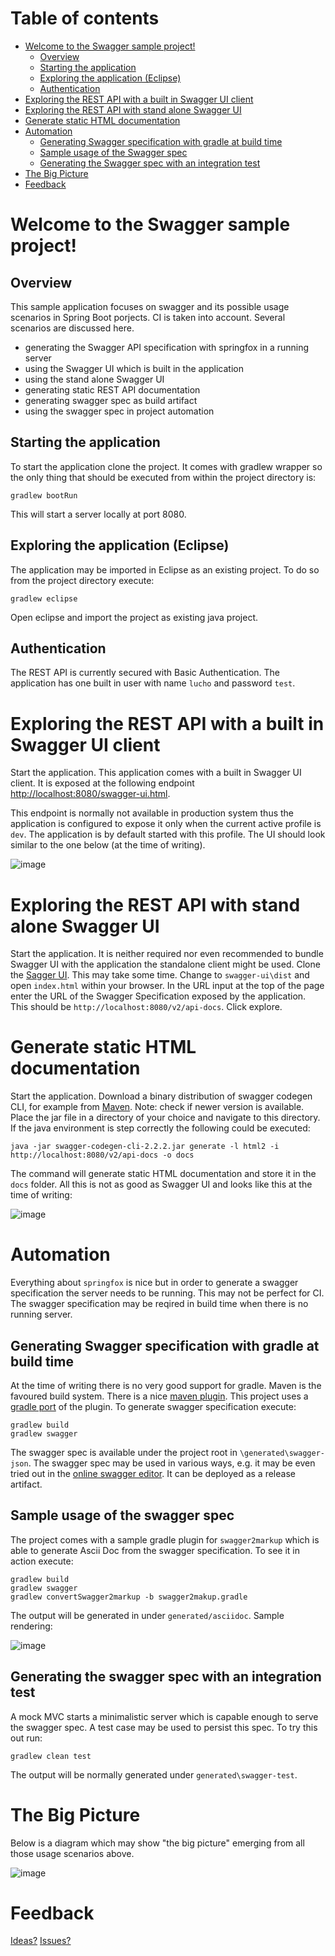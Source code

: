 # Table of contents

- [Welcome to the Swagger sample project!](#welcome-to-the-swagger-sample-project)
  * [Overview](#overview)
  * [Starting the application](#starting-the-application)
  * [Exploring the application (Eclipse)](#exploring-the-application-eclipse)
  * [Authentication](#authentication)
- [Exploring the REST API with a built in Swagger UI client](#exploring-the-rest-api-with-a-built-in-swagger-ui-client)
- [Exploring the REST API with stand alone Swagger UI](#exploring-the-rest-api-with-stand-alone-swagger-ui)
- [Generate static HTML documentation](#generate-static-html-documentation)
- [Automation](#automation)
  * [Generating Swagger specification with gradle at build time](#generating-swagger-specification-with-gradle-at-build-time)
  * [Sample usage of the Swagger spec](#sample-usage-of-the-swagger-spec)
  * [Generating the Swagger spec with an integration test](#generating-the-swagger-spec-with-an-integration-test)
- [The Big Picture](#the-big-picture)
- [Feedback](#feedback)



# Welcome to the Swagger sample project!

## Overview

This sample application focuses on swagger and its possible usage scenarios in Spring Boot porjects. CI is taken into account. Several scenarios are discussed here.

* generating the Swagger API specification with springfox in a running server
* using the Swagger UI which is built in the application
* using the stand alone Swagger UI
* generating static REST API documentation
* generating swagger spec as build artifact
* using the swagger spec in project automation

## Starting the application

To start the application clone the project. It comes with gradlew wrapper so the only thing that should be executed from within the project directory is:

`gradlew bootRun`

This will start a server locally at port 8080.

## Exploring the application (Eclipse)

The application may be imported in Eclipse as an existing project. To do so from the project directory execute:

`gradlew eclipse`

Open eclipse and import the project as existing java project.

## Authentication

The REST API is currently secured with Basic Authentication. The application has one built in user with name `lucho` and password `test`. 

# Exploring the REST API with a built in Swagger UI client

Start the application. This application comes with a built in Swagger UI client. It is exposed at the following endpoint [http://localhost:8080/swagger-ui.html](http://localhost:8080/swagger-ui.html).

This endpoint is normally not available in production system thus the application is configured to expose it only when the current active profile is `dev`. The application is by default started with this profile. The UI should look similar to the one below (at the time of writing).

![image](https://cloud.githubusercontent.com/assets/10339738/26170556/89282b28-3b4a-11e7-8226-d9ff9e30f144.png)

# Exploring the REST API with stand alone Swagger UI

Start the application. It is neither required nor even recommended to bundle Swagger UI with the application the standalone client might be used. Clone the [Sagger UI](https://github.com/swagger-api/swagger-ui.git). This may take some time. Change to `swagger-ui\dist` and open `index.html` within your browser. In the URL input at the top of the page enter the URL of the Swagger Specification exposed by the application. This should be `http://localhost:8080/v2/api-docs`. Click explore.

# Generate static HTML documentation

Start the application. Download a binary distribution of swagger codegen CLI, for example from [Maven](http://central.maven.org/maven2/io/swagger/swagger-codegen-cli/2.2.2/swagger-codegen-cli-2.2.2.jar). Note: check if newer version is available. Place the jar file in a directory of your choice and navigate to this directory. If the java environment is step correctly the following could be executed:

```
java -jar swagger-codegen-cli-2.2.2.jar generate -l html2 -i http://localhost:8080/v2/api-docs -o docs
```

The command will generate static HTML documentation and store it in the `docs` folder. All this is not as good as Swagger UI and looks like this at the time of writing: 

![image](https://cloud.githubusercontent.com/assets/10339738/26173363/35f9f8d2-3b54-11e7-93df-e0ca9d144b07.png)


# Automation

Everything about `springfox` is nice but in order to generate a swagger specification the server needs to be running. This may not be perfect for CI. The swagger specification may be reqired in build time when there is no running server.

## Generating Swagger specification with gradle at build time

At the time of writing there is no very good support for gradle. Maven is the favoured build system. There is a nice [maven plugin](https://github.com/kongchen/swagger-maven-plugin). This project uses a [gradle port](https://github.com/gigaSproule/swagger-gradle-plugin) of the plugin. To generate swagger specification execute:

```
gradlew build 
gradlew swagger
```

The swagger spec is available under the project root in `\generated\swagger-json`. The swagger spec may be used in various ways, e.g. it may be even tried out in the [online swagger editor](http://editor.swagger.io/). It can be deployed as a release artifact.

## Sample usage of the swagger spec

The project comes with a sample gradle plugin for `swagger2markup` which is able to generate Ascii Doc from the swagger specification. To see it in action execute:

```
gradlew build 
gradlew swagger
gradlew convertSwagger2markup -b swagger2makup.gradle
```

The output will be generated in under `generated/asciidoc`. Sample rendering:

![image](https://cloud.githubusercontent.com/assets/10339738/26308999/08e8e9f8-3f04-11e7-882b-b6c8ee7457c6.png)

## Generating the swagger spec with an integration test

A mock MVC starts a minimalistic server which is capable enough to serve the swagger spec. A test case may be used to persist this spec. To try this out run:

`gradlew clean test`

The output will be normally generated under `generated\swagger-test`.

# The Big Picture

Below is a diagram which may show "the big picture" emerging from all those usage scenarios above.

![image](https://cloud.githubusercontent.com/assets/10339738/26324703/8f301a80-3f3c-11e7-875f-fdee6cfa453e.png)


# Feedback

[Ideas?](https://github.com/luchob/swagger-example/pulls) [Issues?](https://github.com/luchob/swagger-example/issues)
